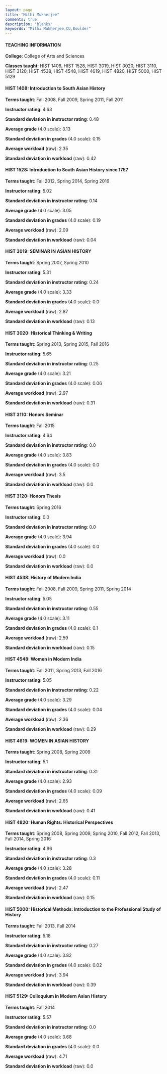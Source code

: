 ```yaml
---
layout: page
title: "Mithi Mukherjee" 
comments: true
description: "blanks"
keywords: "Mithi Mukherjee,CU,Boulder"
---
```

<head>
<script src="https://ajax.googleapis.com/ajax/libs/jquery/2.1.3/jquery.min.js"></script>
<script src="https://dl.dropboxusercontent.com/s/pc42nxpaw1ea4o9/highcharts.js?dl=0"></script>
<!-- <script src="../assets/js/highcharts.js"></script> -->
<style type="text/css">@font-face {
	font-family: "Bebas Neue";
	src: url(https://www.filehosting.org/file/details/544349/BebasNeue Regular.otf) format("opentype");
	}
	h1.Bebas { 
		font-family: "Bebas Neue", Verdana, Tahoma;
	}
</style>
</head>
	   
#### TEACHING INFORMATION

**College**: College of Arts and Sciences

**Classes taught**: HIST 1408, HIST 1528, HIST 3019, HIST 3020, HIST 3110, HIST 3120, HIST 4538, HIST 4548, HIST 4619, HIST 4820, HIST 5000, HIST 5129

#### HIST 1408: Introduction to South Asian History

**Terms taught**: Fall 2008, Fall 2009, Spring 2011, Fall 2011

**Instructor rating**: 4.63

**Standard deviation in instructor rating**: 0.48

**Average grade** (4.0 scale): 3.13

**Standard deviation in grades** (4.0 scale): 0.15

**Average workload** (raw): 2.35

**Standard deviation in workload** (raw): 0.42

#### HIST 1528: Introduction to South Asian History since 1757

**Terms taught**: Fall 2012, Spring 2014, Spring 2016

**Instructor rating**: 5.02

**Standard deviation in instructor rating**: 0.14

**Average grade** (4.0 scale): 3.05

**Standard deviation in grades** (4.0 scale): 0.19

**Average workload** (raw): 2.09

**Standard deviation in workload** (raw): 0.04

#### HIST 3019: SEMINAR IN ASIAN HISTORY

**Terms taught**: Spring 2007, Spring 2010

**Instructor rating**: 5.31

**Standard deviation in instructor rating**: 0.24

**Average grade** (4.0 scale): 3.33

**Standard deviation in grades** (4.0 scale): 0.0

**Average workload** (raw): 2.87

**Standard deviation in workload** (raw): 0.13

#### HIST 3020: Historical Thinking & Writing

**Terms taught**: Spring 2013, Spring 2015, Fall 2016

**Instructor rating**: 5.65

**Standard deviation in instructor rating**: 0.25

**Average grade** (4.0 scale): 3.21

**Standard deviation in grades** (4.0 scale): 0.06

**Average workload** (raw): 2.97

**Standard deviation in workload** (raw): 0.31

#### HIST 3110: Honors Seminar

**Terms taught**: Fall 2015

**Instructor rating**: 4.64

**Standard deviation in instructor rating**: 0.0

**Average grade** (4.0 scale): 3.83

**Standard deviation in grades** (4.0 scale): 0.0

**Average workload** (raw): 3.5

**Standard deviation in workload** (raw): 0.0

#### HIST 3120: Honors Thesis

**Terms taught**: Spring 2016

**Instructor rating**: 0.0

**Standard deviation in instructor rating**: 0.0

**Average grade** (4.0 scale): 3.94

**Standard deviation in grades** (4.0 scale): 0.0

**Average workload** (raw): 0.0

**Standard deviation in workload** (raw): 0.0

#### HIST 4538: History of Modern India

**Terms taught**: Fall 2008, Fall 2009, Spring 2011, Spring 2014

**Instructor rating**: 5.05

**Standard deviation in instructor rating**: 0.55

**Average grade** (4.0 scale): 3.11

**Standard deviation in grades** (4.0 scale): 0.1

**Average workload** (raw): 2.59

**Standard deviation in workload** (raw): 0.15

#### HIST 4548: Women in Modern India

**Terms taught**: Fall 2011, Spring 2013, Fall 2016

**Instructor rating**: 5.05

**Standard deviation in instructor rating**: 0.22

**Average grade** (4.0 scale): 3.29

**Standard deviation in grades** (4.0 scale): 0.04

**Average workload** (raw): 2.36

**Standard deviation in workload** (raw): 0.29

#### HIST 4619: WOMEN IN ASIAN HISTORY

**Terms taught**: Spring 2008, Spring 2009

**Instructor rating**: 5.1

**Standard deviation in instructor rating**: 0.31

**Average grade** (4.0 scale): 2.93

**Standard deviation in grades** (4.0 scale): 0.09

**Average workload** (raw): 2.65

**Standard deviation in workload** (raw): 0.41

#### HIST 4820: Human Rights: Historical Perspectives

**Terms taught**: Spring 2008, Spring 2009, Spring 2010, Fall 2012, Fall 2013, Fall 2014, Spring 2016

**Instructor rating**: 4.96

**Standard deviation in instructor rating**: 0.3

**Average grade** (4.0 scale): 3.28

**Standard deviation in grades** (4.0 scale): 0.11

**Average workload** (raw): 2.47

**Standard deviation in workload** (raw): 0.15

#### HIST 5000: Historical Methods: Introduction to the Professional Study of History

**Terms taught**: Fall 2013, Fall 2014

**Instructor rating**: 5.18

**Standard deviation in instructor rating**: 0.27

**Average grade** (4.0 scale): 3.82

**Standard deviation in grades** (4.0 scale): 0.02

**Average workload** (raw): 3.94

**Standard deviation in workload** (raw): 0.39

#### HIST 5129: Colloquium in Modern Asian History

**Terms taught**: Fall 2014

**Instructor rating**: 5.57

**Standard deviation in instructor rating**: 0.0

**Average grade** (4.0 scale): 3.68

**Standard deviation in grades** (4.0 scale): 0.0

**Average workload** (raw): 4.71

**Standard deviation in workload** (raw): 0.0

